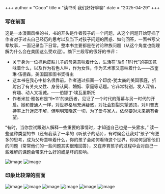 +++
author = "Coco"
title = "读书6| 我们好好聊聊"
date = "2025-04-29"
+++

### 写在前面

这是一本漫画风格的书，书的开头是作者孩子的一个问题，从这个问题开始穿插了作者对于过去自己经历的思考以及当下对孩子问题的困惑、如何回答，一面书写父辈故事，一面记录当下日常。整本书主要都是在讨论种族问题（从这个角度也能理解为什么会在美国这么受欢迎）。摘下三段写的很好的书评：

* 关于身为一位棕色皮肤儿子的母亲意味着什么，生活在“后9·11时代”的美国意味着什么，以及作为有色人种，作为女性，作为艺术家又意味着什么——杰奎琳·伍德森，美国国家图书奖得主
* 这本书在我心中排名很靠前。作者通过描画一个印度-犹太裔的美国家庭，折射出了有关交叉性、身份认同、婚姻、家庭等话题。它非常特别，发人深省，有趣、动人又坦诚。——伯娜丁·埃瓦里斯托
* 作者米拉·雅各布是“9•11”的亲历者，见证了一个时代的落幕与另一时代的开启。她和普通人一样，对世界格局充满疑惑，对社会割裂失望透顶，对川普支持率上升迷茫不解，但明明知晓这一切，为了爱与家人，依然要对未来抱有希望。

“有时，当你尝试跟别人解释一些重要的事情时，才知道自己也是一头雾水。” 读一些这种类型的书（还有我读了一半的《听孩子的话》），有时候会让我对“孩子”有更多的思考，成为父母意味着什么，你的孩子会如何看待这个世界，你如何回答他们的问题（常常他们的一些问题其实很难回答），又在养育孩子的过程中会对自己一些难解的课题会带来什么好的或是坏的影响。

![image](/images/book/B6-1.jpg)
![image](/images/book/B6-2.jpg)

### 印象比较深的画面

![image](/images/book/B6/1.jpg)
![image](/images/book/B6/2.jpg)
![image](/images/book/B6/3.jpg)
![image](/images/book/B6/4.jpg)
![image](/images/book/B6/5.jpg)
![image](/images/book/B6/6.jpg)
